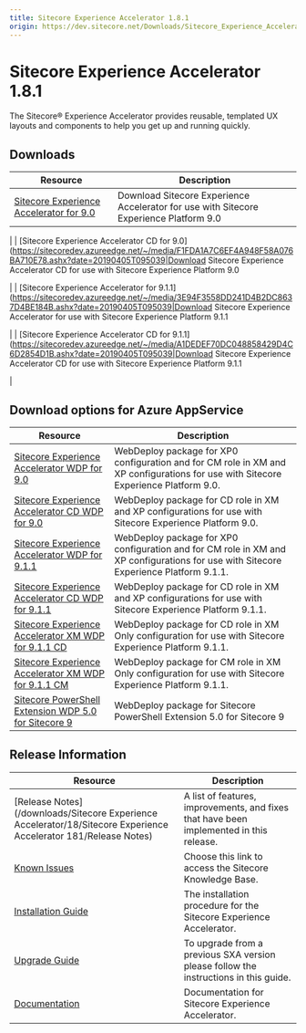 ```yaml
---
title: Sitecore Experience Accelerator 1.8.1
origin: https://dev.sitecore.net/Downloads/Sitecore_Experience_Accelerator/18/Sitecore_Experience_Accelerator_181.aspx
---
```



Sitecore Experience Accelerator 1.8.1
=====================================

The Sitecore® Experience Accelerator provides reusable, templated UX layouts and components to help you get up and running quickly.

Downloads
---------

| Resource | Description |
| --- | --- |
| [Sitecore Experience Accelerator for 9.0](https://sitecoredev.azureedge.net/~/media/8BD9C5190DA04730A28EDB9FDC92EE06.ashx?date=20190405T095039)|Download Sitecore Experience Accelerator for use with Sitecore Experience Platform 9.0

 |
| [Sitecore Experience Accelerator CD for 9.0](https://sitecoredev.azureedge.net/~/media/F1FDA1A7C6EF4A948F58A076BA710E78.ashx?date=20190405T095039|Download Sitecore Experience Accelerator CD for use with Sitecore Experience Platform 9.0

 |
| [Sitecore Experience Accelerator for 9.1.1](https://sitecoredev.azureedge.net/~/media/3E94F3558DD241D4B2DC8637D4BE184B.ashx?date=20190405T095039|Download Sitecore Experience Accelerator for use with Sitecore Experience Platform 9.1.1

 |
| [Sitecore Experience Accelerator CD for 9.1.1](https://sitecoredev.azureedge.net/~/media/A1DEDEF70DC048858429D4C6D2854D1B.ashx?date=20190405T095039|Download Sitecore Experience Accelerator CD for use with Sitecore Experience Platform 9.1.1

 |

Download options for Azure AppService
-------------------------------------

| Resource | Description |
| --- | --- |
| [Sitecore Experience Accelerator WDP for 9.0](https://sitecoredev.azureedge.net/~/media/4427D574D1AA4DDFBEBEF66E4F36C782.ashx?date=20190405T094954) | WebDeploy package for XP0 configuration and for CM role in XM and XP configurations for use with Sitecore Experience Platform 9.0. |
| [Sitecore Experience Accelerator CD WDP for 9.0](https://sitecoredev.azureedge.net/~/media/991BBF60AEB142F193B275CBB00503A2.ashx?date=20190405T094954) | WebDeploy package for CD role in XM and XP configurations for use with Sitecore Experience Platform 9.0. |
| [Sitecore Experience Accelerator WDP for 9.1.1](https://sitecoredev.azureedge.net/~/media/3B83F33FE0B848C6AF9F3B58E4408A96.ashx?date=20190405T094955) | WebDeploy package for XP0 configuration and for CM role in XM and XP configurations for use with Sitecore Experience Platform 9.1.1. |
| [Sitecore Experience Accelerator CD WDP for 9.1.1](https://sitecoredev.azureedge.net/~/media/E5D965AEFE7748D48C8698A3D57F0873.ashx?date=20190405T094954) | WebDeploy package for CD role in XM and XP configurations for use with Sitecore Experience Platform 9.1.1. |
| [Sitecore Experience Accelerator XM WDP for 9.1.1 CD](https://sitecoredev.azureedge.net/~/media/768039F8BCB24FB5A78AA99AD4391A20.ashx?date=20190405T094955) | WebDeploy package for CD role in XM Only configuration for use with Sitecore Experience Platform 9.1.1. |
| [Sitecore Experience Accelerator XM WDP for 9.1.1 CM](https://sitecoredev.azureedge.net/~/media/F8CFFFD23CD54178B5749B0ECACB5813.ashx?date=20190405T094955) | WebDeploy package for CM role in XM Only configuration for use with Sitecore Experience Platform 9.1.1. |
| [Sitecore PowerShell Extension WDP 5.0 for Sitecore 9](https://sitecoredev.azureedge.net/~/media/2C02EB17879548139937A41E5DA0EFCF.ashx?date=20181127T093555)|WebDeploy package for Sitecore PowerShell Extension 5.0 for Sitecore 9|

Release Information
-------------------

| Resource | Description |
| --- | --- |
| [Release Notes](/downloads/Sitecore Experience Accelerator/18/Sitecore Experience Accelerator 181/Release Notes) | A list of features, improvements, and fixes that have been implemented in this release. |
| [Known Issues](https://kb.sitecore.net/articles/196733) | Choose this link to access the Sitecore Knowledge Base. |
| [Installation Guide](https://sitecoredev.azureedge.net/~/media/696FC0E8EE814D61BE5933E9CCD67034.ashx?date=20190411T101447) | The installation procedure for the Sitecore Experience Accelerator. |
| [Upgrade Guide](https://sitecoredev.azureedge.net/~/media/7AE04256A12F4007BDCA88723E33047F.ashx?date=20190411T101518) | To upgrade from a previous SXA version please follow the instructions in this guide. |
| [Documentation](https://doc.sitecore.com/developers/sxa/18/sitecore-experience-accelerator/en/index-en.html) | Documentation for Sitecore Experience Accelerator. |